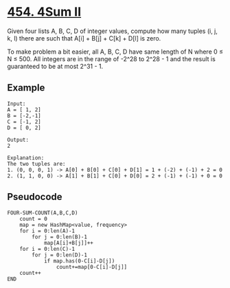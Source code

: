 # [454. 4Sum II](https://leetcode.com/problems/4sum-ii/)

Given four lists A, B, C, D of integer values, compute how many tuples (i, j, k, l) there are such that A[i] + B[j] + C[k] + D[l] is zero.

To make problem a bit easier, all A, B, C, D have same length of N where 0 ≤ N ≤ 500. All integers are in the range of -2^28 to 2^28 - 1 and the result is guaranteed to be at most 2^31 - 1.

## Example

```
Input:
A = [ 1, 2]
B = [-2,-1]
C = [-1, 2]
D = [ 0, 2]

Output:
2

Explanation:
The two tuples are:
1. (0, 0, 0, 1) -> A[0] + B[0] + C[0] + D[1] = 1 + (-2) + (-1) + 2 = 0
2. (1, 1, 0, 0) -> A[1] + B[1] + C[0] + D[0] = 2 + (-1) + (-1) + 0 = 0
```

## Pseudocode

```
FOUR-SUM-COUNT(A,B,C,D)
    count = 0
    map = new HashMap<value, frequency>
    for i = 0:len(A)-1
        for j = 0:len(B)-1
            map[A[i]+B[j]]++
    for i = 0:len(C)-1
        for j = 0:len(D)-1
            if map.has(0-C[i]-D[j])
                count+=map[0-C[i]-D[j]]
    count++
END
```
